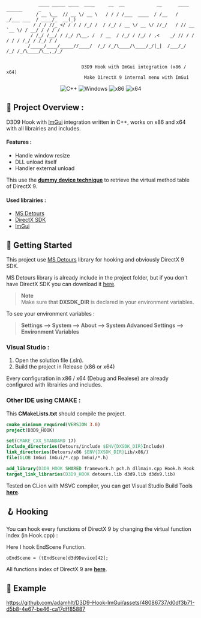 ```
            ____ _____ ____  ____     __  __            __      ____          ______      _ 
           / __ \__  // __ \/ __ \   / / / /___  ____  / /__   /  _/___ ___  / ____/_  __(_)
          / / / //_ </ / / / /_/ /  / /_/ / __ \/ __ \/ //_/   / // __ `__ \/ / __/ / / / /
         / /_/ /__/ / /_/ /\__, /  / __  / /_/ / /_/ / ,<    _/ // / / / / / /_/ / /_/ / /
        /_____/____/_____//____/  /_/ /_/\____/\____/_/|_|  /___/_/ /_/ /_/\____/\__,_/_/
                                                                             
                                                                           
                            D3D9 Hook with ImGui integration (x86 / x64)  
                             Make DirectX 9 internal menu with ImGui     
```
<p align="center">
    <img src="https://img.shields.io/badge/language-C%2B%2B-%23f34b7d.svg?style=for-the-badge&logo=appveyor" alt="C++">
    <img src="https://img.shields.io/badge/platform-Windows-0078d7.svg?style=for-the-badge&logo=appveyor" alt="Windows">
    <img src="https://img.shields.io/badge/arch-x86-red.svg?style=for-the-badge&logo=appveyor" alt="x86">
    <img src="https://img.shields.io/badge/arch-x64-green.svg?style=for-the-badge&logo=appveyor" alt="x64">
</p>

## :open_book: Project Overview :

D3D9 Hook with [ImGui](https://github.com/ocornut/imgui) integration written in C++, works on x86 and x64 with all librairies and includes.

#### Features :

- Handle window resize
- DLL unload itself
- Handler external unload

This use the [**dummy device technique**](https://guidedhacking.com/threads/get-direct3d9-and-direct3d11-devices-dummy-device-method.11867/) to retrieve the virtual method table of DirectX 9.

#### Used librairies :

- [MS Detours](https://www.microsoft.com/en-us/research/project/detours/)
- [DirectX SDK](https://www.microsoft.com/en-us/download/details.aspx?id=6812)
- [ImGui](https://github.com/ocornut/imgui)

## :rocket: Getting Started

This project use [MS Detours](https://github.com/microsoft/Detours) library for hooking and obviously DirectX 9 SDK.

MS Detours library is already include in the project folder, but if you don't have DirectX SDK you can download it [here](https://www.microsoft.com/en-us/download/details.aspx?id=6812).

> **Note** <br>
> Make sure that **DXSDK_DIR** is declared in your environment variables.

To see your environment variables :

> **Settings --> System --> About --> System Advanced Settings --> Environment Variables**

### Visual Studio :

1. Open the solution file (.sln).
2. Build the project in Release (x86 or x64)

Every configuration in x86 / x64 (Debug and Realese) are already configured with librairies and includes.

### Other IDE using CMAKE :

This **CMakeLists.txt** should compile the project.

```cmake
cmake_minimum_required(VERSION 3.0)
project(D3D9_HOOK)

set(CMAKE_CXX_STANDARD 17)
include_directories(Detours/include $ENV{DXSDK_DIR}Include)
link_directories(Detours/x86 $ENV{DXSDK_DIR}Lib/x86/)
file(GLOB ImGui ImGui/*.cpp ImGui/*.h)

add_library(D3D9_HOOK SHARED framework.h pch.h dllmain.cpp Hook.h Hook.cpp Drawing.h Drawing.cpp ${ImGui})
target_link_libraries(D3D9_HOOK detours.lib d3d9.lib d3dx9.lib)
```

Tested on CLion with MSVC compiler, you can get Visual Studio Build Tools [**here**](https://visualstudio.microsoft.com/fr/downloads/?q=build+tools).

## :hook: Hooking

You can hook every functions of DirectX 9 by changing the virtual function index (in Hook.cpp) :

Here I hook EndScene Function.

```
oEndScene = (tEndScene)d3d9Device[42];
```

All functions index of DirectX 9 are [**here**](https://github.com/adamhlt/D3D9-Hook-ImGui/blob/main/Functions.md).

## :test_tube: Example

https://github.com/adamhlt/D3D9-Hook-ImGui/assets/48086737/d0df3b71-d5b8-4e67-be46-ca17dff85887
